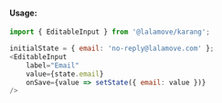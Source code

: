 #### Usage:

```js static
import { EditableInput } from '@lalamove/karang';
```

```js
initialState = { email: 'no-reply@lalamove.com' };
<EditableInput
    label="Email"
    value={state.email} 
    onSave={value => setState({ email: value })} 
/>
```
